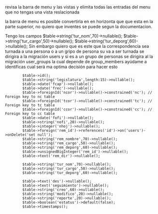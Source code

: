 revisa la barra de menu y  las vistas y elimita todas las entradas del menu que no tengas una vista reslacionada

la barra de menu es posible convertirla en en horizonta que que esta en la parte superior,  no quiero que inventes se puede segun la documentacion.



Tengo los campos $table->string('tur_nom',70)->nullable();            $table->string('tur_cargo',50)->nullable();            $table->string('tur_deporg',60)->nullable(); Sin embargo quiero que es este que la correspondencia sea turnada a una persona o a un gripo de persona su va a ser turnada se dirigira a la migración users y si es a un grupo de personas se dirigira al la migración user_groups la cual depende de group_members ayúdame a identificas cual será ma optima decisión para hacer esto


            $table->id();
            $table->string('legislatura',length:15)->nullable();
            $table->date('fcap')->nullable();
            $table->date('frec')->nullable();
            $table->foreignId('ncor')->nullable()->constrained('nc'); // Foreign key to nc table
            $table->foreignId('tcor')->nullable()->constrained('tc'); // Foreign key to tc table
            $table->foreignId('ccor')->nullable()->constrained('cc'); // Foreign key to cc table
            $table->date('fofi')->nullable();
            $table->string('nofi',20)->nullable();
            $table->integer('nhoj')->nullable();
            $table->foreign('rem_id')->references('id')->on('users')->onDelete('set null');
            $table->string('rem_nombre',70)->nullable();
            $table->string('rem_cargo',50)->nullable();
            $table->string('rem_deporg',60)->nullable();
            $table->unsignedBigInteger('rem_id')->nullable();
            $table->text('rem_dir')->nullable();

            $table->string('tur_nom',70)->nullable();
            $table->string('tur_cargo',50)->nullable();
            $table->string('tur_deporg',60)->nullable();
            
            $table->text('des')->nullable();
            $table->text('seguimiento')->nullable();
            $table->string('creo',60)->nullable();
            $table->string('modifico',20)->nullable();
            $table->string('reporte',20)->nullable();
            $table->boolean('estatus')->default(false);
            $table->timestamps();








































































